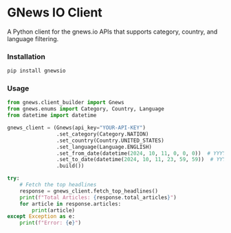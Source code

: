 # GNews IO Client

A Python client for the gnews.io APIs that supports category, country, and language filtering.

### Installation

```cmd
pip install gnewsio
```

### Usage
```python
from gnews.client_builder import Gnews
from gnews.enums import Category, Country, Language
from datetime import datetime

gnews_client = (Gnews(api_key="YOUR-API-KEY")
                .set_category(Category.NATION)
                .set_country(Country.UNITED_STATES)
                .set_language(Language.ENGLISH)
                .set_from_date(datetime(2024, 10, 11, 0, 0, 0))  # YYYY-MM-DDThh:mm:ssZ
                .set_to_date(datetime(2024, 10, 11, 23, 59, 59))  # YYYY-MM-DDThh:mm:ssZ
                .build())

try:
    # Fetch the top headlines
    response = gnews_client.fetch_top_headlines()
    print(f"Total Articles: {response.total_articles}")
    for article in response.articles:
        print(article)
except Exception as e:
    print(f"Error: {e}")
```